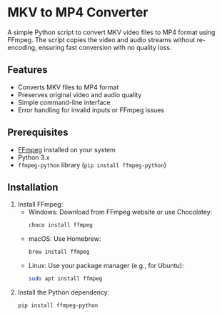 # MKV to MP4 Converter

A simple Python script to convert MKV video files to MP4 format using FFmpeg. The script copies the video and audio streams without re-encoding, ensuring fast conversion with no quality loss.

## Features
- Converts MKV files to MP4 format
- Preserves original video and audio quality
- Simple command-line interface
- Error handling for invalid inputs or FFmpeg issues

## Prerequisites
- [FFmpeg](https://ffmpeg.org/download.html) installed on your system
- Python 3.x
- `ffmpeg-python` library (`pip install ffmpeg-python`)

## Installation
1. Install FFmpeg:
   - Windows: Download from FFmpeg website or use Chocolatey:
     ```bash
     choco install ffmpeg
     ```
   - macOS: Use Homebrew:
     ```bash
     brew install ffmpeg
     ```
   - Linux: Use your package manager (e.g., for Ubuntu):
     ```bash
     sudo apt install ffmpeg
     ```
2. Install the Python dependency:
   ```bash
   pip install ffmpeg-python
   ```

   
